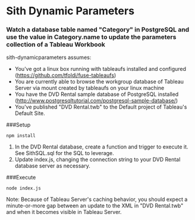 # Sith Dynamic Parameters

### Watch a database table named "Category" in PostgreSQL and use the value in Category.name to update the parameters collection of a Tableau Workbook


sith-dynamicparameters assumes:

- You've got a linux box running with tableaufs installed and configured (https://github.com/tfoldi/fuse-tableaufs)
- You are currently able to browse the workgroup database of Tableau Server via mount created by tableaufs on your linux machine
- You have the DVD Rental sample database of PostgreSQL installed (http://www.postgresqltutorial.com/postgresql-sample-database/)
- You've published "DVD Rental.twb" to the Default project of Tableau's Default Site.


###Setup
```
npm install
```
1. In the DVD Rental database, create a function and trigger to execute it. See SithSQL.sql for the SQL to leverage.
2. Update index.js, changing the connection string to your DVD Rental database server as necessary.

###Execute
```
node index.js
```             
Note: Because of Tableau Server's caching behavior, you should expect a minute-or-more gap between an update to the XML in "DVD Rental.twb" and when it becomes visible in Tableau Server.

